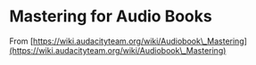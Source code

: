 # Mastering for Audio Books

From [https://wiki.audacityteam.org/wiki/Audiobook\_Mastering](https://wiki.audacityteam.org/wiki/Audiobook\_Mastering)

